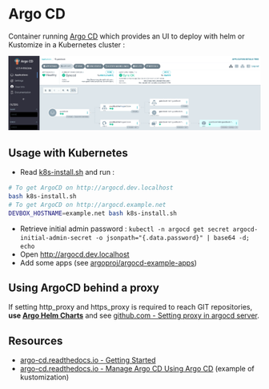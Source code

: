 

# Argo CD

Container running [Argo CD](https://argo-cd.readthedocs.io/en/stable/) which provides an UI to deploy with helm or Kustomize in a Kubernetes cluster :

![argocd-screenshot](docs/argocd-screenshot.png)

## Usage with Kubernetes

* Read [k8s-install.sh](k8s-install.sh) and run :

```bash
# To get ArgoCD on http://argocd.dev.localhost
bash k8s-install.sh
# To get ArgoCD on http://argocd.example.net
DEVBOX_HOSTNAME=example.net bash k8s-install.sh
```

* Retrieve initial admin password : `kubectl -n argocd get secret argocd-initial-admin-secret -o jsonpath="{.data.password}" | base64 -d; echo`
* Open http://argocd.dev.localhost
* Add some apps (see [argoproj/argocd-example-apps](https://github.com/argoproj/argocd-example-apps))

## Using ArgoCD behind a proxy

If setting http_proxy and https_proxy is required to reach GIT repositories, **use [Argo Helm Charts](https://github.com/argoproj/argo-helm#argo-helm-charts)** and see [github.com - Setting proxy in argocd server](https://github.com/argoproj/argo-cd/issues/2954#issuecomment-843260694).

## Resources

* [argo-cd.readthedocs.io - Getting Started](https://argo-cd.readthedocs.io/en/stable/getting_started/)
* [argo-cd.readthedocs.io - Manage Argo CD Using Argo CD](https://argo-cd.readthedocs.io/en/stable/operator-manual/declarative-setup/#manage-argo-cd-using-argo-cd) (example of kustomization)
